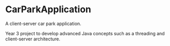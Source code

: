 # CarParkApplication
A client-server car park application.

Year 3 project to develop advanced Java concepts such as a threading and client-server architecture.
